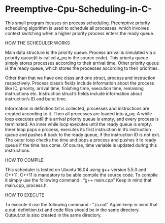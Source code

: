 # Preemptive-Cpu-Scheduling-in-C-

This small program focuses on process scheduling. Preemptive priority scheduling algorithm is used to schedule all processes, which involves context switching when a higher priority process enters the ready queue.

HOW THE SCHEDULER WORKS

Main data structure is the priority queue. Process arrival is simulated via a priority queue(it is called  a_pq in the source code). This priority queue simply stores processes according to their arrival time.  Other priority queue is the ready queue, which stores the processes according to their priorities.

Other than that we have one class and one struct, process and instruction respectively. Process class’s fields include information about the process like ID, priority, arrival time, finishing time, execution time, remaining instructions etc. Instruction struct’s fields include information about instruction’s ID and burst time.

Information in definition.txt is collected, processes and instructions are created according to it. Then all processes are loaded into a_pq. A while loop executes until this arrival priority queue is empty, and every process is terminated. An inner while loop executes until the ready queue is empty. Inner loop pops a process, executes its first instruction in it’s instruction queue and pushes it back to the ready queue, if the instruction ID is not exit. The outer loop checks the time and pops a process and pushes it to ready queue if the time has come. Of course, time variable is updated during this instructions.

HOW TO COMPILE

This scheduler is tested on Ubuntu 16.04 using g++ version 5.5.0 and C++11. C++11 is mandatory to be able compile the source code. To compile it simply use the following command : 
“g++ main.cpp”
Keep in mind that main.cpp, process.h.

HOW TO EXECUTE

To execute it use the following command : 
“./a.out”
Again keep in mind that a.out, definition.txt and code files should be in the same directory. Output.txt is also created in the same directory.

